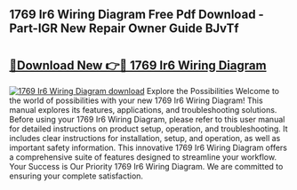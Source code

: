 ## 1769 Ir6 Wiring Diagram Free Pdf Download - Part-IGR New Repair Owner Guide BJvTf

# <h2><a href="http://dfsrm4b.blite.top/?on=1769+Ir6+Wiring+Diagram">🔗Download New 👉🔴 1769 Ir6 Wiring Diagram</a></h2>

[![1769 Ir6 Wiring Diagram download](https://i.imgur.com/lujVjoI.png)](http://dfsrm4b.blite.top/?on=1769+Ir6+Wiring+Diagram)
Explore the Possibilities Welcome to the world of possibilities with your new 1769 Ir6 Wiring Diagram! This manual explores its features, applications, and troubleshooting solutions. Before using your 1769 Ir6 Wiring Diagram, please refer to this user manual for detailed instructions on product setup, operation, and troubleshooting. It includes clear instructions for installation, setup, and operation, as well as important safety information. This innovative 1769 Ir6 Wiring Diagram offers a comprehensive suite of features designed to streamline your workflow. Your Success is Our Priority 1769 Ir6 Wiring Diagram. We are committed to ensuring your complete satisfaction.

